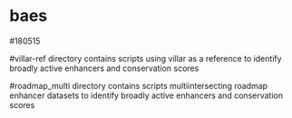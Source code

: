 # baes
#180515 

#villar-ref directory contains scripts using villar as a reference to identify broadly active enhancers and conservation scores

#roadmap_multi directory contains scripts multiintersecting roadmap enhancer datasets to identify broadly active enhancers and conservation scores
